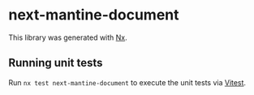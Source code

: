 # next-mantine-document

This library was generated with [Nx](https://nx.dev).

## Running unit tests

Run `nx test next-mantine-document` to execute the unit tests via [Vitest](https://vitest.dev/).
